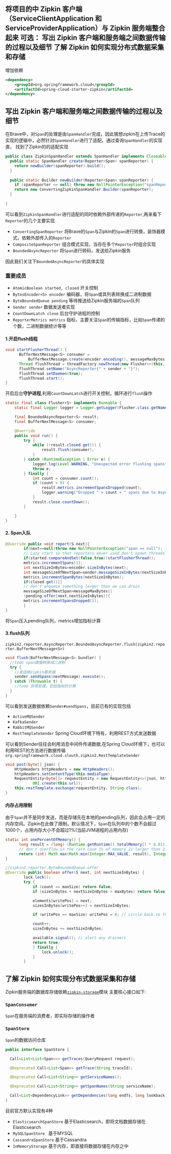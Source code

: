 将项目的中 Zipkin 客户端（ServiceClientApplication 和 ServiceProviderApplication）与 Zipkin 服务端整合起来
可选：
写出 Zipkin 客户端和服务端之间数据传输的过程以及细节
了解 Zipkin 如何实现分布式数据采集和存储
---
增加依赖
```xml
<dependency>
    <groupId>org.springframework.cloud</groupId>
    <artifactId>spring-cloud-starter-zipkin</artifactId>
</dependency>
```


## 写出 Zipkin 客户端和服务端之间数据传输的过程以及细节
在Brave中，对`Span`的处理是由`SpanHandler`完成，因此猜想zipkin在上传Trace的实现的逻辑中，必然针对`SpanHandler`进行了适配。通过查询`SpanHandler`的实现类，
找到了Zipkin的的适配实现
```java
public class ZipkinSpanHandler extends SpanHandler implements Closeable {
  public static SpanHandler create(Reporter<Span> spanReporter) {
    return newBuilder(spanReporter).build();
  }
  
  public static Builder newBuilder(Reporter<Span> spanReporter) {
    if (spanReporter == null) throw new NullPointerException("spanReporter == null");
    return new ConvertingZipkinSpanHandler.Builder(spanReporter);
  }
  
}
```
可以看到`ZipkinSpanHandler`进行适配的同时依赖外部传递的`Reporter`,再来看下`Reporter`的几个主要实现
* `ConvertingSpanReporter` 将Brave的`Span`与Zipkin的`Span`进行转换，装饰器模式，依赖外部传入的`Reporter`
* `CompositeSpanReporter` 组合模式实现，当存在多个`Reporter`时组合实现
* `BoundedAsyncReporter` 将`Span`进行转码，发送给Zipkin服务

因此我们关注下`BoundedAsyncReporter`的具体实现
### 重要成员
* `AtomicBoolean started, closed` 开关控制
* `BytesEncoder<S> encoder` 编码器，将`Span`或其列表转换成二进制数据
* `ByteBoundedQueue pending` 等待推送给Zipkin服务端的`Span`队列
* `Sender sender` 数据发送者实现
* `CountDownLatch close` 后台守护进程的控制
* `ReporterMetrics metrics` 指标，主要关注`Span`的传输指标，比如`Span`传递的个数，二进制数据统计等等

#### 1.开启flush线程
```java
void startFlusherThread() {
      BufferNextMessage<S> consumer =
          BufferNextMessage.create(encoder.encoding(), messageMaxBytes, messageTimeoutNanos);
      Thread flushThread = threadFactory.newThread(new Flusher<>(this, consumer));
      flushThread.setName("AsyncReporter{" + sender + "}");
      flushThread.setDaemon(true);
      flushThread.start();
}
```
开启后台**守护进程**,利用`CountDownLatch`进行开关控制，循环进行`flush`操作
```java
static final class Flusher<S> implements Runnable {
    static final Logger logger = Logger.getLogger(Flusher.class.getName());

    final BoundedAsyncReporter<S> result;
    final BufferNextMessage<S> consumer;

    @Override
    public void run() {
        try {
            while (!result.closed.get()) {
                result.flush(consumer);
            }
        } catch (RuntimeException | Error e) {
            logger.log(Level.WARNING, "Unexpected error flushing spans", e);
            throw e;
        } finally {
            int count = consumer.count();
            if (count > 0) {
                result.metrics.incrementSpansDropped(count);
                logger.warning("Dropped " + count + " spans due to AsyncReporter.close()");
            }
            result.close.countDown();
        }

    }
}
```

#### 2. Span入队
```java
@Override public void report(S next){
        if(next==null)throw new NullPointerException("span == null");
        // Lazy start so that reporters never used don't spawn threads
        if(started.compareAndSet(false,true))startFlusherThread();
        metrics.incrementSpans(1);
        int nextSizeInBytes=encoder.sizeInBytes(next);
        int messageSizeOfNextSpan=sender.messageSizeInBytes(nextSizeInBytes);
        metrics.incrementSpanBytes(nextSizeInBytes);
        if(closed.get()||
        // don't enqueue something larger than we can drain
        messageSizeOfNextSpan>messageMaxBytes||
        !pending.offer(next,nextSizeInBytes)){
        metrics.incrementSpansDropped(1);
        }
}
```
将`Span`压入pending队列，metrics增加指标计算

#### 3.flush队列
`zipkin2.reporter.AsyncReporter.BoundedAsyncReporter.flush(zipkin2.reporter.BufferNextMessage<S>)`
```java
void flush(BufferNextMessage<S> bundler) {
  //todo span数据转换成二进制
  try {
    //发送给zipkin服务端
    sender.sendSpans(nextMessage).execute();
  } catch (Throwable t) {
    //todo 异常处理，包括指标的计算
  }
}
```

可以看到发送数据依赖`Sender#sendSpans`，目前已有的实现包括
* `ActiveMQSender`
* `KafkaSender`
* `RabbitMQSender`
* `RestTemplateSender` Spring Cloud环境下特有，利用REST方式发送数据

可以看到Sender往往会利用消息中间件传递数据,在Spring Cloud环境下，也可以利用REST的方法进行数据传输
`org.springframework.cloud.sleuth.zipkin2.RestTemplateSender`
```java
void post(byte[] json) {
	HttpHeaders httpHeaders = new HttpHeaders();
	httpHeaders.setContentType(this.mediaType);
	RequestEntity<byte[]> requestEntity = new RequestEntity<>(json, httpHeaders, HttpMethod.POST,
			URI.create(this.url));
	this.restTemplate.exchange(requestEntity, String.class);
}
```

#### 内存占用限制
由于`Span`并不是同步发送，而是存储先在本地的pending队列，因此会占用一定的内存空间。Zipkin在此做了限制，默认情况下，`Span`在队列中的个数不会超过1000个，占用内存大小不会超过1%(当前JVM进程的占用内存)
```java
static int onePercentOfMemory() {
      long result = (long) (Runtime.getRuntime().totalMemory() * 0.01);
      // don't overflow in the rare case 1% of memory is larger than 2 GiB!
      return (int) Math.max(Math.min(Integer.MAX_VALUE, result), Integer.MIN_VALUE);
}

//zipkin2.reporter.ByteBoundedQueue.offer
@Override public boolean offer(S next, int nextSizeInBytes) {
        lock.lock();
        try {
            if (count == maxSize) return false;
            if (sizeInBytes + nextSizeInBytes > maxBytes) return false;

            elements[writePos] = next;
            sizesInBytes[writePos++] = nextSizeInBytes;

            if (writePos == maxSize) writePos = 0; // circle back to the front of the array

            count++;
            sizeInBytes += nextSizeInBytes;

            available.signal(); // alert any drainers
            return true;
            } finally {
                lock.unlock();
            }
        }
```

## 了解 Zipkin 如何实现分布式数据采集和存储
Zipkin服务端的数据库存储依赖[`zipkin-storage`](https://github.com/openzipkin/zipkin/tree/master/zipkin-storage)模块
主要核心接口如下:
### `SpanConsumer`
`Span`在服务端的消费者，即实际存储的操作者

### `SpanStore`
`Span`的数据访问仓库
```java
public interface SpanStore {

  Call<List<List<Span>>> getTraces(QueryRequest request);

  @Deprecated Call<List<Span>> getTrace(String traceId);

  @Deprecated Call<List<String>> getServiceNames();

  @Deprecated Call<List<String>> getSpanNames(String serviceName);

  Call<List<DependencyLink>> getDependencies(long endTs, long lookback);
}
```
目前官方默认实现有4种
* `ElasticsearchSpanStore` 基于Elasticsearch，即将文档数据存储在Elasticsearch
* `MySQLSpanStore ` 基于MYSQL
* `CassandraSpanStore` 基于Cassandra
* `InMemoryStorage` 基于内存，即直接将数据存储在内存之中



